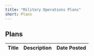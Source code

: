 ```yaml
---
title: "Military Operations Plans"
short: Plans
---
```


## Plans

|Title|Description|Date Posted|
|---|---|---|
